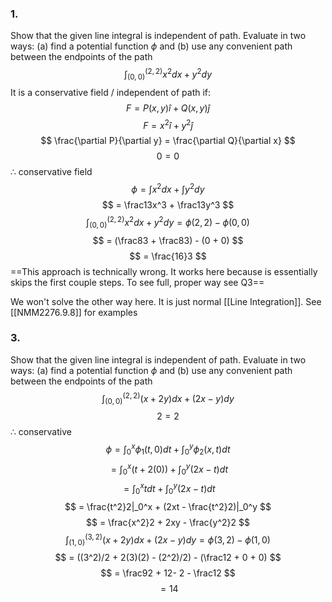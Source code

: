 ### 1.
Show that the given line integral is independent of path. Evaluate in two ways: (a) find a potential function $\phi$ and (b) use any convenient path between the endpoints of the path
$$ \int_{(0,0)}^{(2,2)}x^2dx + y^2 dy $$
It is a conservative field / independent of path if:
$$ F = P(x,y)\hat i + Q(x,y)\hat j $$
$$ F = x^2\hat i + y^2\hat j $$
$$ \frac{\partial P}{\partial y} = \frac{\partial Q}{\partial x} $$
$$ 0 = 0 $$
$\therefore$ conservative field
$$ \phi = \int x^2dx + \int y^2dy $$
$$ = \frac13x^3 + \frac13y^3 $$
$$ \int_{(0,0)}^{(2,2)}x^2dx + y^2dy = \phi(2,2) - \phi(0,0) $$
$$ = (\frac83 + \frac83) - (0 + 0) $$
$$ = \frac{16}3 $$
==This approach is technically wrong. It works here because is essentially skips the first couple steps. To see full, proper way see Q3==

We won't solve the other way here. It is just normal [[Line Integration]]. See [[NMM2276.9.8]] for examples

### 3.
Show that the given line integral is independent of path. Evaluate in two ways: (a) find a potential function $\phi$ and (b) use any convenient path between the endpoints of the path
$$ \int_{(0,0)}^{(2,2)}(x+2y)dx + (2x-y)dy $$
$$ 2 = 2 $$
$\therefore$ conservative
$$ \phi = \int_0^x \phi_1(t,0)dt + \int_0^y\phi_2(x,t)dt $$
$$ = \int_0^x(t + 2(0)) + \int_0^y(2x-t)dt $$
$$ = \int_0^x tdt + \int_0^y(2x-t)dt $$
$$ = \frac{t^2}2|_0^x + (2xt - \frac{t^2}2)|_0^y $$
$$ = \frac{x^2}2 + 2xy - \frac{y^2}2 $$
$$ \int_{(1,0)}^{(3,2)}(x+2y)dx + (2x-y)dy = \phi(3,2) - \phi(1,0) $$
$$ = ((3^2)/2 + 2(3)(2) - (2^2)/2) - (\frac12 + 0 + 0) $$
$$ = \frac92 + 12- 2 - \frac12 $$
$$ = 14 $$
